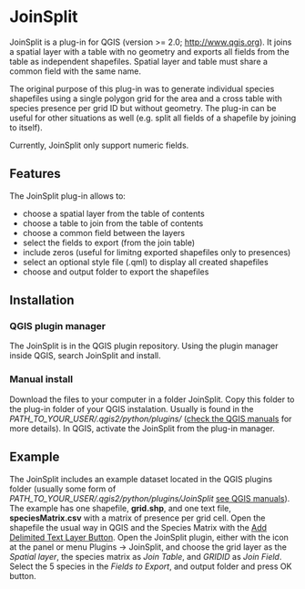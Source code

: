 # JoinSplit

JoinSplit is a plug-in for QGIS (version >= 2.0; http://www.qgis.org). It joins 
a spatial layer with a table with no geometry and exports all fields from the 
table as independent shapefiles. Spatial layer and table must share a common 
field with the same name. 

The original purpose of this plug-in was to generate individual species 
shapefiles using a single polygon grid for the area and a cross table with 
species presence per grid ID but without geometry. The plug-in can be useful for
other situations as well (e.g. split all fields of a shapefile by joining to 
itself). 

Currently, JoinSplit only support numeric fields.

## Features

The JoinSplit plug-in allows to:
 
* choose a spatial layer from the table of contents
* choose a table to join from the table of contents
* choose a common field between the layers
* select the fields to export (from the join table)
* include zeros (useful for limitng exported shapefiles only to presences)
* select an optional style file (.qml) to display all created shapefiles
* choose and output folder to export the shapefiles

## Installation

### QGIS plugin manager

The JoinSplit is in the QGIS plugin repository. Using the plugin manager inside QGIS, search JoinSplit and install.

### Manual install

Download the files to your computer in a folder JoinSplit. Copy this folder to
the plug-in folder of your QGIS instalation. Usually is found in the 
*PATH_TO_YOUR_USER/.qgis2/python/plugins/* ([check the QGIS manuals](http://docs.qgis.org/testing/en/docs/pyqgis_developer_cookbook/plugins.html) for more details). 
In QGIS, activate the JoinSplit from the plug-in manager.

## Example
The JoinSplit includes an example dataset located in the QGIS plugins folder (usually some form of *PATH_TO_YOUR_USER/.qgis2/python/plugins/JoinSplit* [see QGIS manuals](http://docs.qgis.org/testing/en/docs/pyqgis_developer_cookbook/plugins.html)). The example has one shapefile, **grid.shp**, and one text file, **speciesMatrix.csv** with a matrix of presence per grid cell. Open the shapefile the usual way in QGIS and the Species Matrix with the [Add Delimited Text Layer Button](http://docs.qgis.org/2.14/en/docs/user_manual/working_with_vector/supported_data.html?highlight=delimited%20text#delimited-text-files). Open the JoinSplit plugin, either with the icon at the panel or menu Plugins -> JoinSplit, and choose the grid layer as the *Spatial layer*, the species matrix as *Join Table*, and *GRIDID* as *Join Field*. Select the 5 species in the *Fields to Export*, and output folder and press OK button. 
